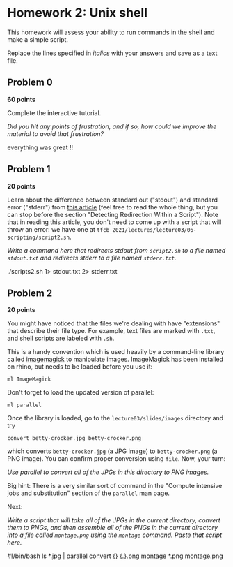 # Homework 2: Unix shell

This homework will assess your ability to run commands in the shell and make a simple script.

Replace the lines specified in _italics_ with your answers and save as a text file.


## Problem 0

**60 points**

Complete the interactive tutorial.

_Did you hit any points of frustration, and if so, how could we improve the material to avoid that frustration?_

everything was great !!

## Problem 1

**20 points**

Learn about the difference between standard out ("stdout") and standard error ("stderr") from [this article](https://www.howtogeek.com/435903/what-are-stdin-stdout-and-stderr-on-linux/) (feel free to read the whole thing, but you can stop before the section "Detecting Redirection Within a Script").
Note that in reading this article, you don't need to come up with a script that will throw an error: we have one at `tfcb_2021/lectures/lecture03/06-scripting/script2.sh`.

_Write a command here that redirects stdout from `script2.sh` to a file named `stdout.txt` and redirects stderr to a file named `stderr.txt`._

./scripts2.sh 1> stdout.txt 2> stderr.txt

## Problem 2

**20 points**

You might have noticed that the files we're dealing with have "extensions" that describe their file type.
For example, text files are marked with `.txt`, and shell scripts are labeled with `.sh`.

This is a handy convention which is used heavily by a command-line library called [imagemagick](https://imagemagick.org/index.php) to manipulate images.
ImageMagick has been installed on rhino, but needs to be loaded before you use it:

    ml ImageMagick

Don't forget to load the updated version of parallel:

    ml parallel

Once the library is loaded, go to the `lecture03/slides/images` directory and try

    convert betty-crocker.jpg betty-crocker.png

which converts `betty-crocker.jpg` (a JPG image) to `betty-crocker.png` (a PNG image).
You can confirm proper conversion using `file`.
Now, your turn:

_Use parallel to convert all of the JPGs in this directory to PNG images._

Big hint: There is a very similar sort of command in the "Compute intensive jobs and substitution" section of the `parallel` man page.

Next:

_Write a script that will take all of the JPGs in the current directory, convert them to PNGs, and then assemble all of the PNGs in the current directory into a file called `montage.png` using the `montage` command. Paste that script here._



#!/bin/bash
ls *.jpg | parallel convert {} {.}.png
montage *.png montage.png
